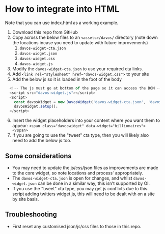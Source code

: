 # How to integrate into HTML

Note that you can use index.html as a working example.

1. Download this repo from GitHub
2. Copy across the below files to an `<assets>/davos/` directory (note down the locations incase you need to update with future improvements)
    1. `davos-widget-cta.json`
    2. `davos-widget.json`
    3. `davos-widget.css`
    4. `davos-widget.js`
4. Modify the `davos-widget-cta.json` to use your required cta links.
5. Add `<link rel="stylesheet" href="davos-widget.css">` to your site
6. Add the below js so it is loaded in the foot of the body

  ```javascript
    <!-- The js must go at bottom of the page so it can access the DOM -->
    <script src="davos-widget.js"></script>
    <script>
      const davosWidget = new DavosWidget('davos-widget-cta.json', 'davos-widget.json');
      davosWidget.setup();
    </script>
  ```

6. Insert the widget placeholders into your content where you want them to appear: `<span class="davoswidget" data-widget="billionaires"></span>`
7. If you are going to use the "tweet" cta type, then you will likely also need to add the below js too.

## Some considerations

- You may need to update the js/css/json files as improvements are made to the core widget, so note locations and process' appropriately.
- The `davos-widget-cta.json` is open for changes, and whilst `davos-widget.json` can be done in a similar way, this isn't supported by OI.
- If you use the "tweet" cta type, you may get js conflicts due to this script adding twitters widget.js, this will need to be dealt with on a site by site basis.

## Troubleshooting

- First reset any customised json/js/css files to those in this repo.
